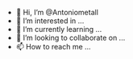 - 👋 Hi, I’m @Antoniometall
- 👀 I’m interested in ...
- 🌱 I’m currently learning ...
- 💞️ I’m looking to collaborate on ...
- 📫 How to reach me ...

<!---
Antoniometall/Antoniometall is a ✨ special ✨ repository because its `README.md` (this file) appears on your GitHub profile.
You can click the Preview link to take a look at your changes.
--->
